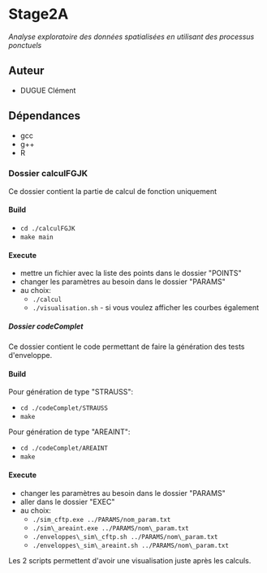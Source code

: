 # Stage2A

*Analyse exploratoire des données spatialisées en utilisant des processus ponctuels*

## Auteur
 - DUGUE Clément

## Dépendances
 - gcc
 - g++
 - R


### Dossier calculFGJK

Ce dossier contient la partie de calcul de fonction uniquement

#### Build
 - `cd ./calculFGJK`
 - `make main`

#### Execute
 - mettre un fichier avec la liste des points dans le dossier "POINTS"
 - changer les paramètres au besoin dans le dossier "PARAMS"
 - au choix:
	- `./calcul`
	- `./visualisation.sh` - si vous voulez afficher les courbes également



##### Dossier codeComplet

Ce dossier contient le code permettant de faire la génération des tests d'enveloppe.

#### Build
Pour génération de type "STRAUSS":
 - `cd ./codeComplet/STRAUSS`
 - `make`

Pour génération de type "AREAINT":
 - `cd ./codeComplet/AREAINT`
 - `make`

#### Execute
 - changer les paramètres au besoin dans le dossier "PARAMS"
 - aller dans le dossier "EXEC"
 - au choix:
	 - `./sim_cftp.exe ../PARAMS/nom_param.txt`
	 - `./sim\_areaint.exe ../PARAMS/nom\_param.txt`
	 - `./enveloppes\_sim\_cftp.sh ../PARAMS/nom\_param.txt`
	 - `./enveloppes\_sim\_areaint.sh ../PARAMS/nom\_param.txt`

Les 2 scripts permettent d'avoir une visualisation juste après les calculs.

